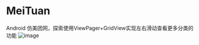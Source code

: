 # MeiTuan
Android 仿美团网，探索使用ViewPager+GridView实现左右滑动查看更多分类的功能
![image](https://github.com/XiaoHeia/MeiTuan/tree/master/img/yan.gif)
